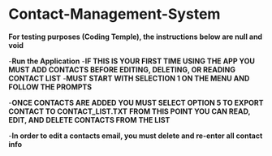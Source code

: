 # Contact-Management-System

**For testing purposes (Coding Temple), the instructions below are null and void**



-**Run the Application**
-**IF THIS IS YOUR FIRST TIME USING THE APP YOU MUST ADD CONTACTS BEFORE EDITING, DELETING, OR READING CONTACT LIST**
-**MUST START WITH SELECTION 1 ON THE MENU AND FOLLOW THE PROMPTS**

-**ONCE CONTACTS ARE ADDED YOU MUST SELECT OPTION 5 TO EXPORT CONTACT TO CONTACT_LIST.TXT**
**FROM THIS POINT YOU CAN READ, EDIT, AND DELETE CONTACTS FROM THE LIST**

-**In order to edit a contacts email, you must delete and re-enter all contact info**